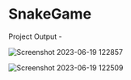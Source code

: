 # SnakeGame
Project Output -

![Screenshot 2023-06-19 122857](https://github.com/saddalmahi123/SnakeGame/assets/137249550/1229e352-977d-4feb-8639-41ffb7068f36)

![Screenshot 2023-06-19 122509](https://github.com/saddalmahi123/SnakeGame/assets/137249550/99690389-1e5d-45df-996e-d080634a79d3)
